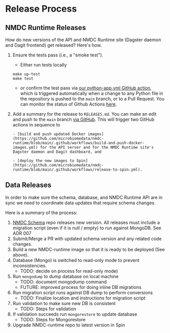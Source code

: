 # Release Process

## NMDC Runtime Releases
How do new versions of the API and NMDC Runtime site (Dagster daemon and Dagit frontend) get
released? Here's how.

1. Ensure the tests pass (i.e., a "smoke test").
    
    - Either run tests locally
    ```
    make up-test
    make test
    ```
   - or confirm the test pass via 
     [our python-app.yml GitHub
     action](https://github.com/microbiomedata/nmdc-runtime/blob/main/.github/workflows/python-app.yml),
     which is triggered automatically when a change to any Python file in the repository is pushed to the
     `main` branch, or to a Pull Request. You can monitor the status of Github Actions
     [here](https://github.com/microbiomedata/nmdc-runtime/actions).

2. Add a summary for the release to `RELEASES.md`. You can make an edit and push to the `main`
   branch [via GitHub](https://github.com/microbiomedata/nmdc-runtime/blob/main/RELEASES.md). This will
   trigger two GitHub actions in sequence to

       - [build and push updated Docker images](https://github.com/microbiomedata/nmdc-runtime/blob/main/.github/workflows/build-and-push-docker-images.yml) for the API server and for the NMDC Runtime site's Dagster daemon and Dagit dashboard, and

       - [deploy the new images to Spin](https://github.com/microbiomedata/nmdc-runtime/blob/main/.github/workflows/release-to-spin.yml).


## Data Releases
In order to make sure the schema, database, and NMDC Runtime API are in sync we need to coordinate data updates that require schema changes. 

Here is a summary of the process:
1. [NMDC Schema](https://github.com/microbiomedata/nmdc-schema) repo releases new version. All releases must include a migration script (even if it is null / empty) to run against MongoDB. See ADR 007
2. Submit/Merge a PR with updated schema version and any related code changes.
3. Build a new NMDC-runtime image so that it is ready to be deployed (See above). 
4. Database (Mongo) is switched to read-only mode to prevent inconsistencies.
     - TODO: decide on process for read-only mode)
5. Run `mongodump` to dump database on local machine
     - TODO: document mongodump command
     - FUTURE: improved process for doing inline DB migrations
6. Run migration script runs against DB dump to perform conversions
     - TODO: Finalize location and instructions for migration script
7. Run validation to make sure new DB is consistent
     - TODO: Steps for validation
8. If validation succeeds run `mongorestore` to update database
     - TODO: Steps for Mongorestore
9. Upgrade NMDC-runtime repo to latest version in Spin






